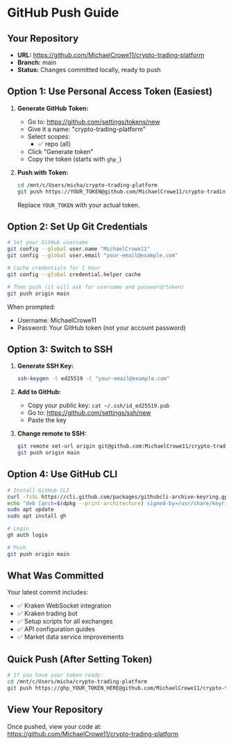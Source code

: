 # GitHub Push Guide

## Your Repository
- **URL:** https://github.com/MichaelCrowe11/crypto-trading-platform
- **Branch:** main
- **Status:** Changes committed locally, ready to push

## Option 1: Use Personal Access Token (Easiest)

1. **Generate GitHub Token:**
   - Go to: https://github.com/settings/tokens/new
   - Give it a name: "crypto-trading-platform"
   - Select scopes:
     - ✅ repo (all)
   - Click "Generate token"
   - Copy the token (starts with `ghp_`)

2. **Push with Token:**
   ```bash
   cd /mnt/c/Users/micha/crypto-trading-platform
   git push https://YOUR_TOKEN@github.com/MichaelCrowe11/crypto-trading-platform.git main
   ```
   Replace `YOUR_TOKEN` with your actual token.

## Option 2: Set Up Git Credentials

```bash
# Set your GitHub username
git config --global user.name "MichaelCrowe11"
git config --global user.email "your-email@example.com"

# Cache credentials for 1 hour
git config --global credential.helper cache

# Then push (it will ask for username and password/token)
git push origin main
```

When prompted:
- Username: MichaelCrowe11
- Password: Your GitHub token (not your account password)

## Option 3: Switch to SSH

1. **Generate SSH Key:**
   ```bash
   ssh-keygen -t ed25519 -C "your-email@example.com"
   ```

2. **Add to GitHub:**
   - Copy your public key: `cat ~/.ssh/id_ed25519.pub`
   - Go to: https://github.com/settings/ssh/new
   - Paste the key

3. **Change remote to SSH:**
   ```bash
   git remote set-url origin git@github.com:MichaelCrowe11/crypto-trading-platform.git
   git push origin main
   ```

## Option 4: Use GitHub CLI

```bash
# Install GitHub CLI
curl -fsSL https://cli.github.com/packages/githubcli-archive-keyring.gpg | sudo dd of=/usr/share/keyrings/githubcli-archive-keyring.gpg
echo "deb [arch=$(dpkg --print-architecture) signed-by=/usr/share/keyrings/githubcli-archive-keyring.gpg] https://cli.github.com/packages stable main" | sudo tee /etc/apt/sources.list.d/github-cli.list > /dev/null
sudo apt update
sudo apt install gh

# Login
gh auth login

# Push
git push origin main
```

## What Was Committed

Your latest commit includes:
- ✅ Kraken WebSocket integration
- ✅ Kraken trading bot
- ✅ Setup scripts for all exchanges
- ✅ API configuration guides
- ✅ Market data service improvements

## Quick Push (After Setting Token)

```bash
# If you have your token ready:
cd /mnt/c/Users/micha/crypto-trading-platform
git push https://ghp_YOUR_TOKEN_HERE@github.com/MichaelCrowe11/crypto-trading-platform.git main
```

## View Your Repository

Once pushed, view your code at:
https://github.com/MichaelCrowe11/crypto-trading-platform